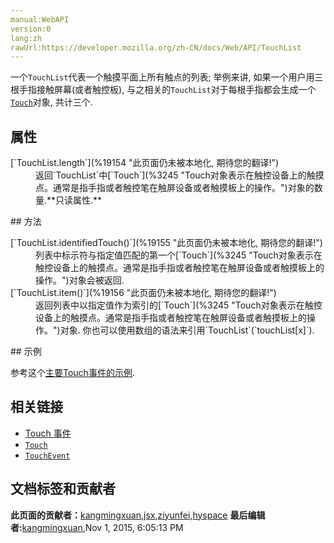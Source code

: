 ```yaml
---
manual:WebAPI
version:0
lang:zh
rawUrl:https://developer.mozilla.org/zh-CN/docs/Web/API/TouchList
---
```






一个`TouchList`代表一个触摸平面上所有触点的列表; 举例来讲, 如果一个用户用三根手指接触屏幕(或者触控板), 与之相关的`TouchList`对于每根手指都会生成一个[`Touch`](%3245 "Touch对象表示在触控设备上的触摸点。通常是指手指或者触控笔在触屏设备或者触摸板上的操作。")对象, 共计三个.


## 属性<a name="属性"></a>
<dl><dt id=''>[`TouchList.length`](%19154 "此页面仍未被本地化, 期待您的翻译!")</dt><dd>返回`TouchList`中[`Touch`](%3245 "Touch对象表示在触控设备上的触摸点。通常是指手指或者触控笔在触屏设备或者触摸板上的操作。")对象的数量.**只读属性.**</dd></dl>
## 方法<a name="方法"></a>
<dl><dt id=''>[`TouchList.identifiedTouch()`](%19155 "此页面仍未被本地化, 期待您的翻译!")</dt><dd>列表中标示符与指定值匹配的第一个[`Touch`](%3245 "Touch对象表示在触控设备上的触摸点。通常是指手指或者触控笔在触屏设备或者触摸板上的操作。")对象会被返回.</dd><dt id=''>[`TouchList.item()`](%19156 "此页面仍未被本地化, 期待您的翻译!")</dt><dd>返回列表中以指定值作为索引的[`Touch`](%3245 "Touch对象表示在触控设备上的触摸点。通常是指手指或者触控笔在触屏设备或者触摸板上的操作。")对象. 你也可以使用数组的语法来引用`TouchList`(`touchList[x]`).</dd></dl>
## 示例<a name="示例"></a>


参考这个[主要Touch事件的示例](%19130 "en/DOM/Touch events#Example").


## 相关链接<a name="相关链接"></a>

* [Touch 事件](%9677 "en/DOM/Touch events")
* [`Touch`](%3245 "Touch对象表示在触控设备上的触摸点。通常是指手指或者触控笔在触屏设备或者触摸板上的操作。")
* [`TouchEvent`](%3246 "TouchEvent 是一类描述手指在触摸平面（触摸屏、触摸板等）的状态变化的事件。这类事件用于描述一个或多个触点，使开发者可以检测触点的移动，触点的增加和减少，等等。")



## 文档标签和贡献者
**此页面的贡献者：**[kangmingxuan](%19153 ""),[jsx](%4545 ""),[ziyunfei](%61 ""),[hyspace](%19135 "")
**最后编辑者:**[kangmingxuan](%19153 ""),<time>Nov 1, 2015, 6:05:13 PM</time>


